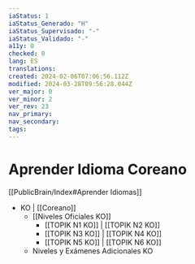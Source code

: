 ```yaml
---
iaStatus: 1
iaStatus_Generado: "H"
iaStatus_Supervisado: "-"
iaStatus_Validado: "-"
a11y: 0
checked: 0
lang: ES
translations: 
created: 2024-02-06T07:06:56.112Z
modified: 2024-03-28T09:56:28.044Z
ver_major: 0
ver_minor: 2
ver_rev: 23
nav_primary: 
nav_secondary: 
tags:
---
```

# Aprender Idioma Coreano

[[PublicBrain/Index#Aprender Idiomas]]

* KO | [[Coreano]]
	* [[Niveles Oficiales KO]]
		* [[TOPIK N1 KO]] | [[TOPIK N2 KO]]
		* [[TOPIK N3 KO]] | [[TOPIK N4 KO]]
		* [[TOPIK N5 KO]] | [[TOPIK N6 KO]]
	* Niveles y Exámenes Adicionales KO